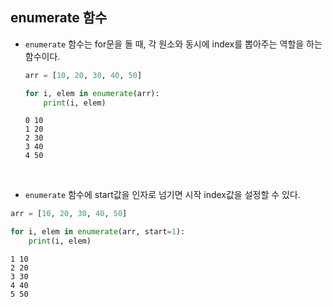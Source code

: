 ## enumerate 함수

* <code>enumerate</code> 함수는 for문을 돌 때, 각 원소와 동시에 index를 뽑아주는 역할을 하는 함수이다.

    ```python
    arr = [10, 20, 30, 40, 50]

    for i, elem in enumerate(arr):
        print(i, elem)
    ```
    ```
    0 10
    1 20
    2 30
    3 40
    4 50
    ```

<br/>

* <code>enumerate</code> 함수에 start값을 인자로 넘기면 시작 index값을 설정할 수 있다.

```python
arr = [10, 20, 30, 40, 50]

for i, elem in enumerate(arr, start=1):
    print(i, elem)
```
```
1 10
2 20
3 30
4 40
5 50
```
